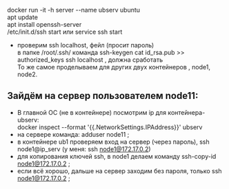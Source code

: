 docker run -it -h server --name ubserv ubuntu  
apt update  
apt install openssh-server  
/etc/init.d/ssh start    или    service ssh start  
- проверим ssh localhost, фейл (просит пароль)  
  в папке /root/.ssh/ команда ssh-keygen
  cat id_rsa.pub >> authorized_keys
  ssh localhost , должна сработать  
То же самое проделываем для других двух контейнеров , node1, node2.  
  
## Зайдём на сервер пользователем node11:
- В главной ОС (не в контейнере) посмотрим ip для контейнера-ubserv:  
docker inspect --format '{{.NetworkSettings.IPAddress}}' ubserv  
- на сервере команда: adduser node11 ;
- в контейнере ub1 проверяем вход на сервер (через пароль), ssh node1@ip_serv (у меня: ssh node1@172.17.0.2)
- для копирования ключей ssh, в node1 делаем команду ssh-copy-id node1@172.17.0.2 ;
- если всё хорошо, дальше на сервер заходим без пароля, только ssh node1@172.17.0.2 ;

  
  
  



